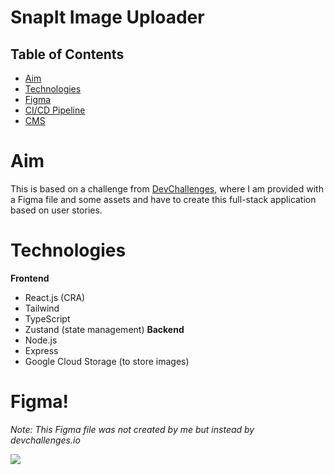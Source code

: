 # SnapIt Image Uploader

## Table of Contents
- [Aim](https://github.com/daempasha/null-pointer-blog/blob/master/README.md#aim)
- [Technologies](https://github.com/daempasha/null-pointer-blog/blob/master/README.md#technologies)
- [Figma](https://github.com/daempasha/null-pointer-blog/blob/master/README.md#figma)
- [CI/CD Pipeline](https://github.com/daempasha/null-pointer-blog/blob/master/README.md#cicd-pipeline)
- [CMS](https://github.com/daempasha/null-pointer-blog/blob/master/README.md#cms)

# Aim
This is based on a challenge from [DevChallenges](https://devchallenges.io/challenges/O2iGT9yBd6xZBrOcVirx), where I am provided with a Figma file and some assets and have to create this full-stack application based on user stories.

# Technologies
**Frontend**
- React.js (CRA)
- Tailwind
- TypeScript
- Zustand (state management)
**Backend**
- Node.js
- Express
- Google Cloud Storage (to store images)

# Figma!

*Note: This Figma file was not created by me but instead by devchallenges.io*

[<img src="https://user-images.githubusercontent.com/42499726/208212536-917e2a4d-379c-4423-9155-d455fd6adfed.png">](https://www.figma.com/file/NxbZm3CAovYh89dFXe7EOw/Image-Uploader?node-id=0%3A1&t=HFv1tzn8I61UC7Mi-0)
